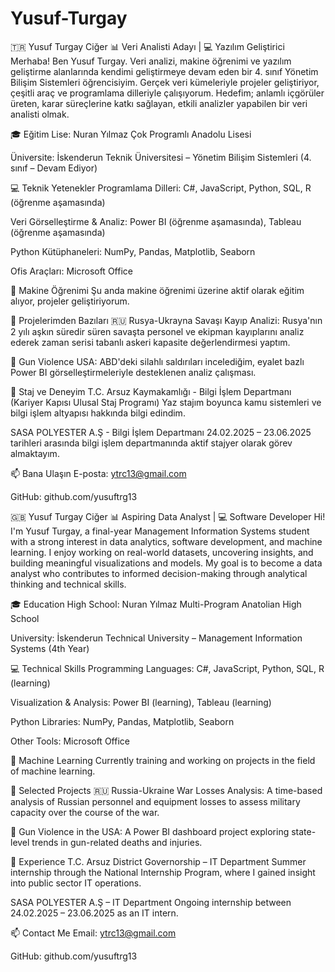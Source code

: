 # Yusuf-Turgay
🇹🇷 Yusuf Turgay Ciğer
📊 Veri Analisti Adayı | 💻 Yazılım Geliştirici
Merhaba! Ben Yusuf Turgay. Veri analizi, makine öğrenimi ve yazılım geliştirme alanlarında kendimi geliştirmeye devam eden bir 4. sınıf Yönetim Bilişim Sistemleri öğrencisiyim. Gerçek veri kümeleriyle projeler geliştiriyor, çeşitli araç ve programlama dilleriyle çalışıyorum. Hedefim; anlamlı içgörüler üreten, karar süreçlerine katkı sağlayan, etkili analizler yapabilen bir veri analisti olmak.

🎓 Eğitim
Lise: Nuran Yılmaz Çok Programlı Anadolu Lisesi

Üniversite: İskenderun Teknik Üniversitesi – Yönetim Bilişim Sistemleri (4. sınıf – Devam Ediyor)

💻 Teknik Yetenekler
Programlama Dilleri: C#, JavaScript, Python, SQL, R (öğrenme aşamasında)

Veri Görselleştirme & Analiz: Power BI (öğrenme aşamasında), Tableau (öğrenme aşamasında)

Python Kütüphaneleri: NumPy, Pandas, Matplotlib, Seaborn

Ofis Araçları: Microsoft Office

🤖 Makine Öğrenimi
Şu anda makine öğrenimi üzerine aktif olarak eğitim alıyor, projeler geliştiriyorum.

📁 Projelerimden Bazıları
🇷🇺 Rusya-Ukrayna Savaşı Kayıp Analizi:
Rusya'nın 2 yılı aşkın süredir süren savaşta personel ve ekipman kayıplarını analiz ederek zaman serisi tabanlı askeri kapasite değerlendirmesi yaptım.

🔫 Gun Violence USA:
ABD'deki silahlı saldırıları incelediğim, eyalet bazlı Power BI görselleştirmeleriyle desteklenen analiz çalışması.

💼 Staj ve Deneyim
T.C. Arsuz Kaymakamlığı - Bilgi İşlem Departmanı (Kariyer Kapısı Ulusal Staj Programı)
Yaz stajım boyunca kamu sistemleri ve bilgi işlem altyapısı hakkında bilgi edindim.

SASA POLYESTER A.Ş - Bilgi İşlem Departmanı
24.02.2025 – 23.06.2025 tarihleri arasında bilgi işlem departmanında aktif stajyer olarak görev almaktayım.

📫 Bana Ulaşın
E-posta: ytrc13@gmail.com

GitHub: github.com/yusuftrg13

🇬🇧 Yusuf Turgay Ciğer
📊 Aspiring Data Analyst | 💻 Software Developer
Hi! I'm Yusuf Turgay, a final-year Management Information Systems student with a strong interest in data analytics, software development, and machine learning. I enjoy working on real-world datasets, uncovering insights, and building meaningful visualizations and models. My goal is to become a data analyst who contributes to informed decision-making through analytical thinking and technical skills.

🎓 Education
High School: Nuran Yılmaz Multi-Program Anatolian High School

University: İskenderun Technical University – Management Information Systems (4th Year)

💻 Technical Skills
Programming Languages: C#, JavaScript, Python, SQL, R (learning)

Visualization & Analysis: Power BI (learning), Tableau (learning)

Python Libraries: NumPy, Pandas, Matplotlib, Seaborn

Other Tools: Microsoft Office

🤖 Machine Learning
Currently training and working on projects in the field of machine learning.

📁 Selected Projects
🇷🇺 Russia-Ukraine War Losses Analysis:
A time-based analysis of Russian personnel and equipment losses to assess military capacity over the course of the war.

🔫 Gun Violence in the USA:
A Power BI dashboard project exploring state-level trends in gun-related deaths and injuries.

💼 Experience
T.C. Arsuz District Governorship – IT Department
Summer internship through the National Internship Program, where I gained insight into public sector IT operations.

SASA POLYESTER A.Ş – IT Department
Ongoing internship between 24.02.2025 – 23.06.2025 as an IT intern.

📫 Contact Me
Email: ytrc13@gmail.com

GitHub: github.com/yusuftrg13
